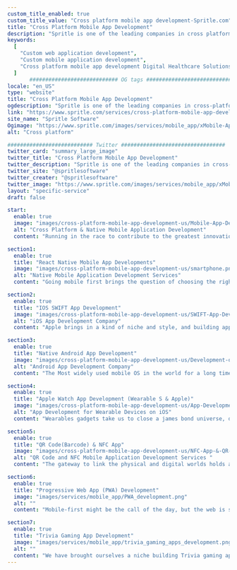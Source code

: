 ```yaml
---
custom_title_enabled: true
custom_title_value: "Cross platform mobile app development-Spritle.com"
title: "Cross Platform Mobile App Development"
description: "Spritle is one of the leading companies in cross platform mobile app development that allows your product to run on multiple mobile operating systems."
keywords:
  [
    "Custom web application development",
    "Custom mobile application development",
    "Cross platform mobile app development Digital Healthcare Solutions",
  ]
       ############################ OG tags #################################
locale: "en_US"
type: "website"
title: "Cross Platform Mobile App Development"
ogdescription: "Spritle is one of the leading companies in cross-platform mobile app development that allows your product to run on multiple mobile operating systems."
link: "https://www.spritle.com/services/cross-platform-mobile-app-development/"
site_name: "Spritle Software"
Ogimage: "https://www.spritle.com/images/services/mobile_app/xMobile-Application-Development.png.pagespeed.ic.aww2jAFWQe.webp"
alt: "Cross platform"

########################### Twitter #################################
twitter_card: "summary_large_image"
twitter_title: "Cross Platform Mobile App Development" 
twitter_description: "Spritle is one of the leading companies in cross-platform mobile app development that allows your product to run on multiple mobile operating systems." 
twitter_site: "@spritlesoftware"
twitter_creater: "@spritlesoftware"
twitter_image: "https://www.spritle.com/images/services/mobile_app/xMobile-Application-Development.png.pagespeed.ic.aww2jAFWQe.webp" 
layout: "specific-service"
draft: false

start:
  enable: true
  image: "images/cross-platform-mobile-app-development-us/Mobile-App-Development-for-Multiple-Platforms.png"
  alt: "Cross Platform & Native Mobile Application Development"
  content: "Running in the race to contribute to the greatest innovation of the 21st century, yet. Smart phones. Now a part of everyone’s body and lives,mobile development needs the utmost precision to deliver apps that work and that are loved to be used. We ace it!"

section1:
  enable: true
  title: "React Native Mobile App Developments"
  image: "images/cross-platform-mobile-app-development-us/smartphone.png"
  alt: "Native Mobile Application Development Services"
  content: "Going mobile first brings the question of choosing the right platform. Cross platform frameworks are the way to go if you want to launch across OS by optimizing the code production. Built by the minds at Facebook, React Native gives coders a platform to efficiently build reusable code. Our mobile consultants and react devs were among the earliest to adapt to this widely successful framework. Check in for a demo and be surprised at our portfolio"

section2:
  enable: true
  title: "IOS SWIFT App Development"
  image: "images/cross-platform-mobile-app-development-us/SWIFT-App-Development-for-IOS.png"
  alt: "iOS App Development Company"
  content: "Apple brings in a kind of niche and style, and building app for iPhones gets you to share their sensibilities to build simple yet effective user experiences. The powerful devices, and when paired wearables brings in a plethora of opportunities in personal healthcare and environmental monitoring and personalized experience. We experts have been innovating with SWIFT for a decade now"

section3:
  enable: true
  title: "Native Android App Development"
  image: "images/cross-platform-mobile-app-development-us/Development-of-React-Native-Mobile-Apps.png"
  alt: "Android App Development Company"
  content: "The Most widely used mobile OS in the world for a long time now, brings in flexible opportunities to innovate with completely unexplored ideas and try to share it with the largest user base. Google, just as it dominates most other segments they compete in, have made development teams across the globe to adapt to Android Development. We love to build Android Apps. Take a look at our Android case studies"

section4:
  enable: true
  title: "Apple Watch App Development (Wearable S & Apple)"
  image: "images/cross-platform-mobile-app-development-us/App-Development-for-the-Apple-Watch-(Wearable-S-&-Apple).png"
  alt: "App Development for Wearable Devices on iOS"
  content: "Wearables gadgets take us to close a james bond universe, doesn't it. It is a technology that has not been explored to its complete potential yet but there are already so many utilities. Continuous live monitoring of personal healthcare or for remote patient monitoring, environment and personal behavioral pattern based personalized user experience and even for user security. Talk to us to see our case study where we explore into monitoring and quantifying user's mental and emotional response to therapy."

section5:
  enable: true
  title: "QR Code(Barcode) & NFC App"
  image: "images/cross-platform-mobile-app-development-us/NFC-App-&-QR-Code-(Barcode).png"
  alt: "QR Code and NFC Mobile Application Development Services "
  content: "The gateway to link the physical and digital worlds holds a primal role in several real world industrial applications. We have built several robust enterprise solutions using QR code as a functional core for logistics, manufacturing, fleet management, inventory and many more domains. Coupled with our process automation, advanced analytics and our experts have built. Hear from us about our custom mobile app solution to manage and audit inventory for a large pan-indian government organization."

section6:
  enable: true
  title: "Progressive Web App (PWA) Development"
  image: "images/services/mobile_app/PWA_development.png"
  alt: ""
  content: "Mobile-first might be the call of the day, but the web is still ruling the roost. How do we bridge the gap. Go Progressive and use the latest web tech capabilities to build web apps that are mobile-experience ready."

section7:
  enable: true
  title: "Trivia Gaming App Development"
  image: "images/services/mobile_app/trivia_gaming_apps_development.png"
  alt: ""
  content: "We have brought ourselves a niche building Trivia gaming apps that are compelling to use. With excellent user experience, superior designs and our newest tech we have built some very successful gaming apps played by several hundreds of thousands of user everyday globally. Video streaming could get tricky if you do not have experts building it for you. Talk to us to bring your next game idea into life."
---
```

